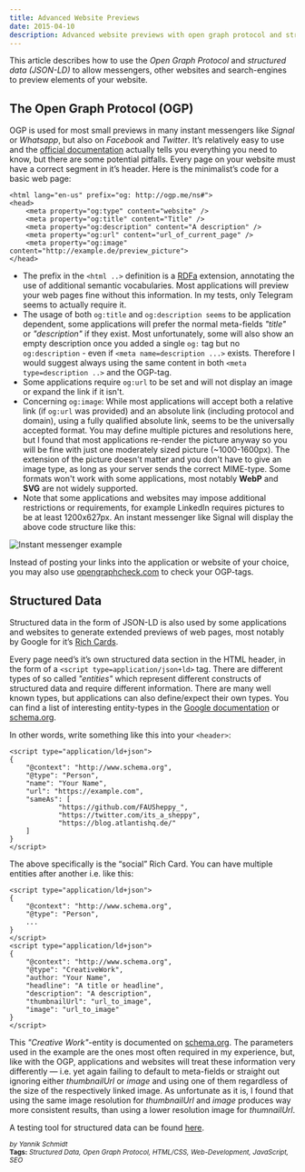 ```yaml
---
title: Advanced Website Previews
date: 2015-04-10
description: Advanced website previews with open graph protocol and structured data
---
```


This article describes how to use the *Open Graph Protocol* and *structured data (JSON-LD)* to allow messengers, other websites and search-engines to preview elements of your website.

## The Open Graph Protocol (OGP)
OGP is used for most small previews in many instant messengers like *Signal* or *Whatsapp*, but also on *Facebook* and *Twitter*. It’s relatively easy to use and the [official documentation](http://ogp.me/) actually tells you everything you need to know, but there are some potential pitfalls. Every page on your website must have a correct segment in it’s header. Here is the minimalist’s code for a basic web page:

    <html lang="en-us" prefix="og: http://ogp.me/ns#">
    <head>
        <meta property="og:type" content="website" />
        <meta property="og:title" content="Title" />
        <meta property="og:description" content="A description" />
        <meta property="og:url" content="url_of_current_page" />
        <meta property="og:image" content="http://example.de/preview_picture">
    </head>

* The prefix in the `<html ..>` definition is a [RDFa](https://rdfa.info/) extension, annotating the use of additional semantic vocabularies. Most applications will preview your web pages fine without this information. In my tests, only Telegram seems to actually require it.
* The usage of both `og:title` and `og:description seems` to be application dependent, some applications will prefer the normal meta-fields *"title"* or *"description"* if they exist. Most unfortunately, some will also show an empty description once you added a single `og:` tag but no `og:description` - even if `<meta name=description ...>` exists. Therefore I would suggest always using the same content in both `<meta type=description ..>` and the OGP-tag.
* Some applications require `og:url` to be set and will not display an image or expand the link if it isn't.
* Concerning `og:image`: While most applications will accept both a relative link (if `og:url` was provided) and an absolute link (including protocol and domain), using a fully qualified absolute link, seems to be the universally accepted format. You may define multiple pictures and resolutions here, but I found that most applications re-render the picture anyway so you will be fine with just one moderately sized picture (~1000-1600px). The extension of the picture doesn't matter and you don't have to give an image type, as long as your server sends the correct MIME-type. Some formats won't work with some applications, most notably **WebP** and **SVG** are not widely supported.
* Note that some applications and websites may impose additional restrictions or requirements, for example LinkedIn requires pictures to be at least 1200x627px. An instant messenger like Signal will display the above code structure like this:

![Instant messenger example](/web_previews/messenger_example_ogp.png)

Instead of posting your links into the application or website of your choice, you may also use [opengraphcheck.com](https://opengraphcheck.com/) to check your OGP-tags.

## Structured Data
Structured data in the form of JSON-LD is also used by some applications and websites to generate extended previews of web pages, most notably by Google for it’s [Rich Cards](https://webmasters.googleblog.com/2016/05/introducing-rich-cards.html).

Every page need’s it’s own structured data section in the HTML header, in the form of a `<script type=application/json+ld>` tag. There are different types of so called *"entities"* which represent different constructs of structured data and require different information. There are many well known types, but applications can also define/expect their own types. You can find a list of interesting entity-types in the [Google documentation](https://developers.google.com/search/docs/guides/search-gallery) or [schema.org](https://blog.atlantishq.de/post/website-previews/schema.org).

In other words, write something like this into your `<header>`:

    <script type="application/ld+json">
    {
        "@context": "http://www.schema.org",
        "@type": "Person",
        "name": "Your Name",
        "url": "https://example.com",
        "sameAs": [
                "https://github.com/FAUSheppy_",
                "https://twitter.com/its_a_sheppy",
                "https://blog.atlantishq.de/"
        ] 
    }
    </script>

The above specifically is the “social” Rich Card. You can have multiple entities after another i.e. like this:

    <script type="application/ld+json">
    {
        "@context": "http://www.schema.org",
        "@type": "Person",
        ...
    }
    </script>
    <script type="application/ld+json">
    {
        "@context": "http://www.schema.org",
        "@type": "CreativeWork",
        "author: "Your Name",
        "headline": "A title or headline",
        "description": "A description",
        "thumbnailUrl": "url_to_image",
        "image": "url_to_image"
    }
    </script>

This *"Creative Work"*-entity is documented on [schema.org](https://schema.org/CreativeWork). The parameters used in the example are the ones most often required in my experience, but, like with the OGP, applications and websites will treat these information very differently — i.e. yet again failing to default to meta-fields or straight out ignoring either *thumbnailUrl* or *image* and using one of them regardless of the size of the respectively linked image. As unfortunate as it is, I found that using the same image resolution for *thumbnailUrl* and *image* produces way more consistent results, than using a lower resolution image for *thumnailUrl*.

A testing tool for structured data can be found [here](https://search.google.com/structured-data/testing-tool).

<sup style="font-style: italic;">by Yannik Schmidt</sup><br>
<sup>**Tags:** _Structured Data, Open Graph Protocol, HTML/CSS, Web-Development, JavaScript, SEO_</sup>
